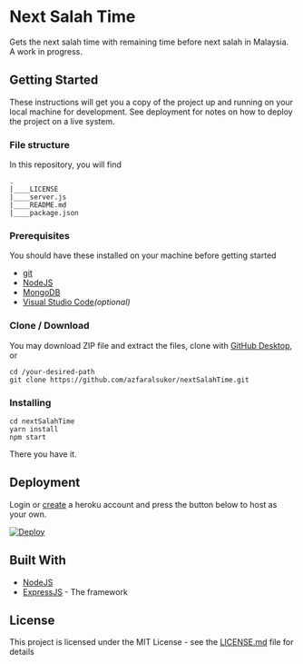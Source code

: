 # Next Salah Time

Gets the next salah time with remaining time before next salah in Malaysia. A work in progress.

## Getting Started

These instructions will get you a copy of the project up and running on your local machine for development. See deployment for notes on how to deploy the project on a live system.

### File structure
In this repository, you will find
```
.
|____LICENSE
|____server.js
|____README.md
|____package.json
```
### Prerequisites

You should have these installed on your machine before getting started
* [git](https://git-scm.com/)
* [NodeJS](https://nodejs.org/en/)
* [MongoDB](https://www.mongodb.com/)
* [Visual Studio Code](https://code.visualstudio.com/)_(optional)_ 

### Clone / Download

You may download ZIP file and extract the files, clone with [GitHub Desktop](https://desktop.github.com/), or

```
cd /your-desired-path
git clone https://github.com/azfaralsukor/nextSalahTime.git
```

### Installing

```
cd nextSalahTime
yarn install
npm start
```

There you have it.

## Deployment

Login or [create](https://signup.heroku.com/) a heroku account and press the button below to host as your own.

[![Deploy](https://www.herokucdn.com/deploy/button.png)](https://heroku.com/deploy)

## Built With

* [NodeJS](https://nodejs.org/en/)
* [ExpressJS](https://expressjs.com/) - The framework

## License

This project is licensed under the MIT License - see the [LICENSE.md](LICENSE.md) file for details
